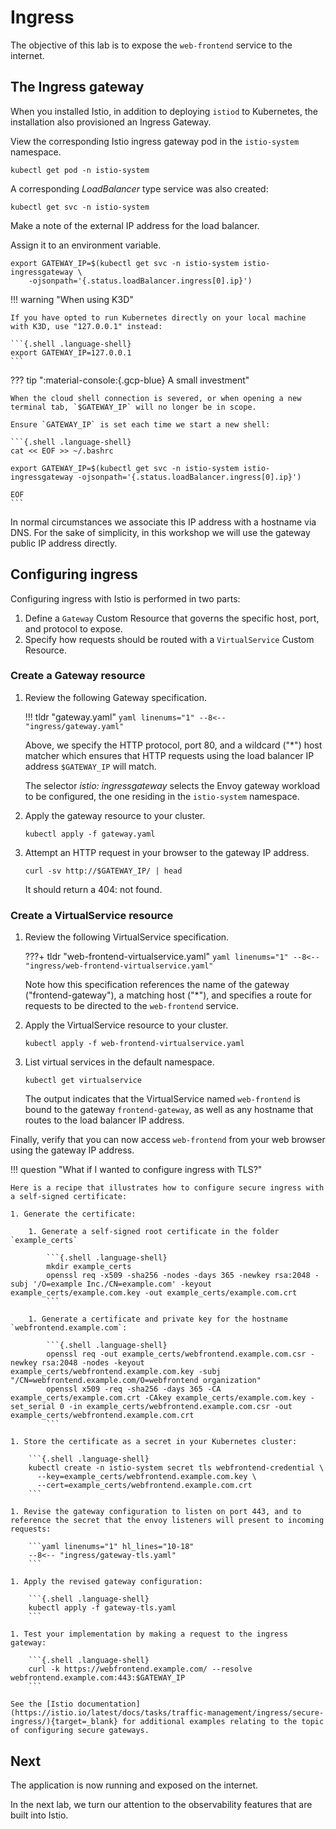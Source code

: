 # Ingress

The objective of this lab is to expose the `web-frontend` service to the internet.

## The Ingress gateway

When you installed Istio, in addition to deploying `istiod` to Kubernetes, the installation also provisioned an Ingress Gateway.

View the corresponding Istio ingress gateway pod in the `istio-system` namespace.

```{.shell .language-shell}
kubectl get pod -n istio-system
```

A corresponding _LoadBalancer_ type service was also created:

```{.shell .language-shell}
kubectl get svc -n istio-system
```

Make a note of the external IP address for the load balancer.

Assign it to an environment variable.

```{.shell .language-shell}
export GATEWAY_IP=$(kubectl get svc -n istio-system istio-ingressgateway \
    -ojsonpath='{.status.loadBalancer.ingress[0].ip}')
```

!!! warning "When using K3D"

    If you have opted to run Kubernetes directly on your local machine with K3D, use "127.0.0.1" instead:

    ```{.shell .language-shell}
    export GATEWAY_IP=127.0.0.1
    ```

??? tip ":material-console:{.gcp-blue} A small investment"

    When the cloud shell connection is severed, or when opening a new terminal tab, `$GATEWAY_IP` will no longer be in scope.

    Ensure `GATEWAY_IP` is set each time we start a new shell:

    ```{.shell .language-shell}
    cat << EOF >> ~/.bashrc

    export GATEWAY_IP=$(kubectl get svc -n istio-system istio-ingressgateway -ojsonpath='{.status.loadBalancer.ingress[0].ip}')

    EOF
    ```

In normal circumstances we associate this IP address with a hostname via DNS.
For the sake of simplicity, in this workshop we will use the gateway public IP address directly.

## Configuring ingress

Configuring ingress with Istio is performed in two parts:

1. Define a `Gateway` Custom Resource that governs the specific host, port, and protocol to expose.
1. Specify how requests should be routed with a `VirtualService` Custom Resource.

### Create a Gateway resource

1. Review the following Gateway specification.

    !!! tldr "gateway.yaml"
        ```yaml linenums="1"
        --8<-- "ingress/gateway.yaml"
        ```

    Above, we specify the HTTP protocol, port 80, and a wildcard ("*") host matcher which ensures that HTTP requests using the load balancer IP address `$GATEWAY_IP` will match.

    The selector _istio: ingressgateway_ selects the Envoy gateway workload to be configured, the one residing in the `istio-system` namespace.

1. Apply the gateway resource to your cluster.

    ```{.shell .language-shell}
    kubectl apply -f gateway.yaml
    ```

1. Attempt an HTTP request in your browser to the gateway IP address.

    ```shell
    curl -sv http://$GATEWAY_IP/ | head
    ```

    It should return a 404: not found.

### Create a VirtualService resource

1. Review the following VirtualService specification.

    ???+ tldr "web-frontend-virtualservice.yaml"
        ```yaml linenums="1"
        --8<-- "ingress/web-frontend-virtualservice.yaml"
        ```

    Note how this specification references the name of the gateway ("frontend-gateway"), a matching host ("*"), and specifies a route for requests to be directed to the `web-frontend` service.

1. Apply the VirtualService resource to your cluster.

    ```{.shell .language-shell}
    kubectl apply -f web-frontend-virtualservice.yaml
    ```

1. List virtual services in the default namespace.

    ```{.shell .language-shell}
    kubectl get virtualservice
    ```

    The output indicates that the VirtualService named `web-frontend` is bound to the gateway `frontend-gateway`, as well as any hostname that routes to the load balancer IP address.

Finally, verify that you can now access `web-frontend` from your web browser using the gateway IP address.



!!! question "What if I wanted to configure ingress with TLS?"

    Here is a recipe that illustrates how to configure secure ingress with a self-signed certificate:

    1. Generate the certificate:

        1. Generate a self-signed root certificate in the folder `example_certs`

            ```{.shell .language-shell}
            mkdir example_certs
            openssl req -x509 -sha256 -nodes -days 365 -newkey rsa:2048 -subj '/O=example Inc./CN=example.com' -keyout example_certs/example.com.key -out example_certs/example.com.crt
            ```

        1. Generate a certificate and private key for the hostname `webfrontend.example.com`:

            ```{.shell .language-shell}
            openssl req -out example_certs/webfrontend.example.com.csr -newkey rsa:2048 -nodes -keyout example_certs/webfrontend.example.com.key -subj "/CN=webfrontend.example.com/O=webfrontend organization"
            openssl x509 -req -sha256 -days 365 -CA example_certs/example.com.crt -CAkey example_certs/example.com.key -set_serial 0 -in example_certs/webfrontend.example.com.csr -out example_certs/webfrontend.example.com.crt
            ```

    1. Store the certificate as a secret in your Kubernetes cluster:

        ```{.shell .language-shell}
        kubectl create -n istio-system secret tls webfrontend-credential \
          --key=example_certs/webfrontend.example.com.key \
          --cert=example_certs/webfrontend.example.com.crt
        ```

    1. Revise the gateway configuration to listen on port 443, and to reference the secret that the envoy listeners will present to incoming requests:

        ```yaml linenums="1" hl_lines="10-18"
        --8<-- "ingress/gateway-tls.yaml"
        ```

    1. Apply the revised gateway configuration:

        ```{.shell .language-shell}
        kubectl apply -f gateway-tls.yaml
        ```

    1. Test your implementation by making a request to the ingress gateway:

        ```{.shell .language-shell}
        curl -k https://webfrontend.example.com/ --resolve webfrontend.example.com:443:$GATEWAY_IP
        ```

    See the [Istio documentation](https://istio.io/latest/docs/tasks/traffic-management/ingress/secure-ingress/){target=_blank} for additional examples relating to the topic of configuring secure gateways.

## Next

The application is now running and exposed on the internet.

In the next lab, we turn our attention to the observability features that are built into Istio.
